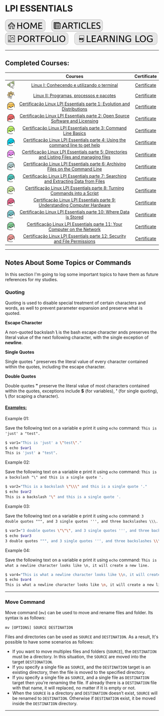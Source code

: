 # LPI ESSENTIALS

[![HOME](../../img/button_home.png)](https://github.com/mmmarceleza/My-Learning-Tracker#marcelos-learning-tracker) &nbsp; &nbsp; [![MY ARTICLES](../../img/button_article.png)](https://github.com/mmmarceleza/My-Learning-Tracker/blob/master/content/my-articles.md#my-articles) &nbsp; &nbsp; [![PORTFOLIO](../../img/button_portfolio.png)](https://github.com/mmmarceleza/My-Learning-Tracker/blob/master/content/portfolio.md#portfolio) &nbsp; &nbsp; [![LEARNING LOG](../../img/button_log.png)](https://github.com/mmmarceleza/My-Learning-Tracker/blob/master/content/learning-log.md#learning-log)

***

## Completed Courses:

|   | Courses | Certificate |
|:---:|:---:|:---:|
| ![linux I](../../img/linux-ubuntu.png) | [Linux I: Conhecendo e utilizando o terminal](https://cursos.alura.com.br/course/linux-ubuntu) | [Certificate](https://cursos.alura.com.br/certificate/366af61f-736f-4274-b849-f342dc4fe705) |
| ![linux-processos](../../img/linux-ubuntu-processos.png) | [Linux II: Programas, processos e pacotes](https://cursos.alura.com.br/course/linux-ubuntu-processos) | [Certificate](https://cursos.alura.com.br/certificate/8d907c2a-a194-42ec-97a0-db96f68c6b95) |
| ![essentials 1](../../img/linux-essentials-1.png) | [Certificação Linux LPI Essentials parte 1: Evolution and Distributions](https://cursos.alura.com.br/course/linux-essentials-1) | [Certificate](https://cursos.alura.com.br/certificate/3c2cbb4a-3529-46e5-8491-c0c17a31e445) |
| ![essentials 2](../../img/linux-essentials-2.png) | [Certificação Linux LPI Essentials parte 2: Open Source Software and Licensing](https://cursos.alura.com.br/course/linux-essentials-2) | [Certificate](https://cursos.alura.com.br/certificate/fbed0a7f-a959-45d1-83e5-1f4082812d8d) |
| ![essentials 3](../../img/linux-essentials-3.png) | [Certificação Linux LPI Essentials parte 3: Command Line Basics](https://cursos.alura.com.br/course/linux-essentials-3) | [Certificate](https://cursos.alura.com.br/certificate/2caae3f7-8a1a-4006-b179-ede3e7afe59c) |
| ![essentials 4](../../img/linux-essentials-4.png) | [Certificação Linux LPI Essentials parte 4: Using the command line to get help](https://cursos.alura.com.br/course/linux-essentials-4) | [Certificate](https://cursos.alura.com.br/certificate/1347e079-5bd9-4488-a651-3951781d0ece) |
| ![essentials 5](../../img/linux-essentials-5.png) | [Certificação Linux LPI Essentials parte 5: Directories and Listing Files and managing files](https://cursos.alura.com.br/course/linux-essentials-5) | [Certificate](https://cursos.alura.com.br/certificate/2a6701c3-6de3-4cda-a458-db929854c8ab) |
| ![essentials 6](../../img/linux-essentials-6.png) | [Certificação Linux LPI Essentials parte 6: Archiving Files on the Command Line](https://cursos.alura.com.br/course/linux-essentials-6) | [Certificate](https://cursos.alura.com.br/certificate/713f57f8-2789-43b3-9ed0-8f81c8dc02c0) |
| ![essentials 7](../../img/linux-essentials-7.png) | [Certificação Linux LPI Essentials parte 7: Searching and Extracting Data from Files](https://cursos.alura.com.br/course/linux-essentials-7) | [Certificate](https://cursos.alura.com.br/certificate/6edd9dea-6e0c-468b-b869-998c91f638f6) |
| ![essentials 8](../../img/linux-essentials-8.png) | [Certificação Linux LPI Essentials parte 8: Turning Commands into a Script](https://cursos.alura.com.br/course/linux-essentials-8) | [Certificate](https://cursos.alura.com.br/certificate/6c73d672-6858-4047-adde-4fe3cc9e7ae0) |
| ![essentials 9](../../img/linux-essentials-9.png) | [Certificação Linux LPI Essentials parte 9: Understanding Computer Hardware](https://cursos.alura.com.br/course/linux-essentials-9) | [Certificate](https://cursos.alura.com.br/certificate/0868a98f-b254-45f5-ac6a-43d9ade814ea) |
| ![essentials](../../img/linux-essentials-10.png) | [Certificação Linux LPI Essentials parte 10: Where Data is Stored](https://cursos.alura.com.br/course/linux-essentials-10) | [Certificate](https://cursos.alura.com.br/certificate/b8bf609b-2703-466f-ad66-08efdf92007a) |
| ![essentials 11](../../img/linux-essentials-11.png) | [Certificação Linux LPI Essentials parte 11: Your Computer on the Network](https://cursos.alura.com.br/course/linux-essentials-11) | [Certificate](https://cursos.alura.com.br/certificate/2d14a5e5-a0c1-47ac-9947-ebd3986443da) |
| ![essentials 12](../../img/linux-essentials-12.png) | [Certificação Linux LPI Essentials parte 12: Security and File Permissions](https://cursos.alura.com.br/course/linux-essentials-12) | [Certificate](https://cursos.alura.com.br/certificate/b52802c0-26c4-428a-bc81-76a84330db3f) |

***

## Notes About Some Topics or Commands

In this section I'm going to log some important topics to have them as future references for my studies.


### Quoting

Quoting is used to disable special treatment of certain characters and words, as well to prevent parameter expansion and preserve what is quoted.

**Escape Character**

A non-quoted backslash **\\** is the bash escape character ands preserves the literal value of the next following character, with the single exception of **newline**.

**Single Quotes**

Single quotes **'** preserves the literal value of every character contained within the quotes, including the escape character.

**Double Quotes**

Double quotes **"** preserve the literal value of most characters contained within the quotes, exceptions include **$** (for variables), **'** (for single quoting), **\\** (for scaping a character).

#### <u>Examples:</u>

Example 01: 
 
Save the following text on a variable e print it using `echo` command: `This is 'just' a "test".`

```bash
$ var1="This is 'just' a \"test\"."
$ echo $var1
This is 'just' a "test".
```

Example 02: 
 
Save the following text on a variable e print it using `echo` command: `This is a backslash "\" and this is a single quote '.`

```bash
$ var2="This is a backslash \"\\\" and this is a single quote '."
$ echo $var2
This is a backslash "\" and this is a single quote '.
```

Example 03: 
 
Save the following text on a variable e print it using `echo` command: `3 double quotes """, and 3 single quotes ''', and three backslashes \\\.`

```bash
$ var3="3 double quotes \"\"\", and 3 single quotes ''', and three backslashes \\\\\\."
$ echo $var3
3 double quotes """, and 3 single quotes ''', and three backslashes \\\.
```


Example 04: 
 
Save the following text on a variable e print it using `echo` command: `This is what a newline character looks like \n, it will create a new line.`

```bash
$ var4="This is what a newline character looks like \\n, it will create a new line."
$ echo $var4
This is what a newline character looks like \n, it will create a new line.
```

***

### Move Command

Move command (`mv`) can be used to move and rename files and folder. Its syntax is as follows:

`mv [OPTIONS] SOURCE DESTINATION`

Files and directories can be used as `SOURCE` and `DESTINATION`. As a result, It's possible to have some scenarios as follows:

- If you want to move multiples files and folders (`SOURCE`), the `DESTINATION` must be a directory. In this situation, the `SOURCE` are moved into the target `DESTIONATION`.
- If you specify a single file as `SOURCE`, and the `DESTINATION` target is an existing directory, then the file is moved to the specified directory.
- If you specify a single file as `SOURCE`, and a single file as `DESTINATION` target then you’re renaming the file. If already there is a `DESTINATION` file with that name, it will replaced, no matter if It is empty or not.
- When the `SOURCE` is a directory and `DESTINATION` doesn’t exist, `SOURCE` will be renamed to `DESTINATION`. Otherwise if `DESTINATION` exist, it be moved inside the `DESTINATION` directory.

***

